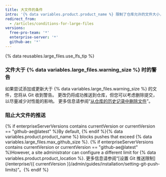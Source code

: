 ```yaml
---
title: 大文件的条件
intro: '{% data variables.product.product_name %} 限制了仓库允许的文件大小，如果文件大于最大文件限制，将会阻止推送到仓库。'
redirect_from:
  - /articles/conditions-for-large-files
versions:
  free-pro-team: '*'
  enterprise-server: '*'
  github-ae: '*'
---
```


{% data reusables.large_files.use_lfs_tip %}

### 文件大于 {% data variables.large_files.warning_size %} 时的警告

如果尝试添加或更新大于 {% data variables.large_files.warning_size %} 的文件，您将从 Git 收到警告。 更改仍将成功推送到仓库，但您可以考虑删除提交，以尽量减少对性能的影响。 更多信息请参阅“[从仓库的历史记录中删除文件](/github/managing-large-files/removing-files-from-a-repositorys-history)”。

### 阻止大文件的推送

{% if enterpriseServerVersions contains currentVersion or currentVersion == "github-ae@latest" %}By default, {% endif %}{% data variables.product.product_name %} blocks pushes that exceed {% data variables.large_files.max_github_size %}. {% if enterpriseServerVersions contains currentVersion or currentVersion == "github-ae@latest" %}However, a site administrator can configure a different limit for {% data variables.product.product_location %}. 更多信息请参阅“[设置 Git 推送限制](/enterprise/{{ currentVersion }}/admin/guides/installation/setting-git-push-limits)”。{% endif %}
